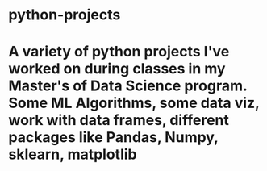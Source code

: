 # python-projects
# A variety of python projects I've worked on during classes in my Master's of Data Science program. Some ML Algorithms, some data viz, work with data frames, different packages like Pandas, Numpy, sklearn, matplotlib

